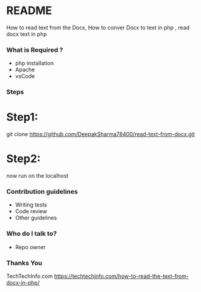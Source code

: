 # README #

How to read text from the Docx, How to conver Docx to text in php , read docx text in php

### What is Required ? ###

* php installation
* Apache
* vsCode

### Steps ###

# Step1:
git clone https://github.com/DeepakSharma78400/read-text-from-docx.git

# Step2:
now run on the localhost 


### Contribution guidelines ###

* Writing tests
* Code review
* Other guidelines

### Who do I talk to? ###

* Repo owner

### Thanks You
TechTechInfo.com
https://techtechinfo.com/how-to-read-the-text-from-docx-in-php/